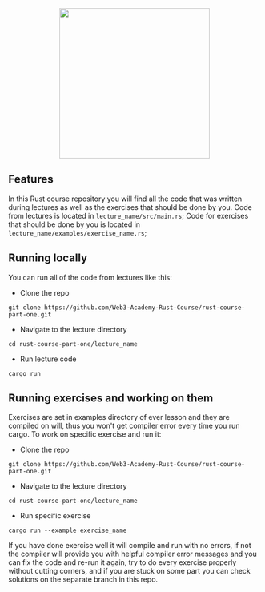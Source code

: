 <div align="center">
    <img style="height:300px" src="https://doc.rust-lang.org/book/img/ferris/does_not_compile.svg">
</div>

## Features

In this Rust course repository you will find all the code that was written during lectures as well as the exercises that should be done by you.
Code from lectures is located in `lecture_name/src/main.rs`;
Code for exercises that should be done by you is located in `lecture_name/examples/exercise_name.rs`;

## Running locally

You can run all of the code from lectures like this:

- Clone the repo

```shell
git clone https://github.com/Web3-Academy-Rust-Course/rust-course-part-one.git
```

- Navigate to the lecture directory

```shell
cd rust-course-part-one/lecture_name
```

- Run lecture code

```shell
cargo run
```

## Running exercises and working on them

Exercises are set in examples directory of ever lesson and they are compiled on will, thus you won't get compiler error every time you run cargo.
To work on specific exercise and run it:

- Clone the repo

```shell
git clone https://github.com/Web3-Academy-Rust-Course/rust-course-part-one.git
```

- Navigate to the lecture directory

```shell
cd rust-course-part-one/lecture_name
```

- Run specific exercise

```shell
cargo run --example exercise_name
```

If you have done exercise well it will compile and run with no errors, if not the compiler will provide you with helpful compiler error messages and you can fix the code and re-run it again, try to do every exercise properly without cutting corners, and if you are stuck on some part you can check solutions on the separate branch in this repo.

